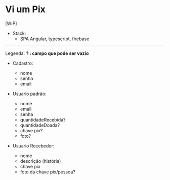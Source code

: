 # Vi um Pix
[WIP]

- Stack: 
    - SPA Angular, typescript, firebase

<hr>

Legenda:
<b>? : campo que pode ser vazio </b>

- Cadastro: 
    - nome
    - senha
    - email
    
- Usuario padrão:
    - nome
    - email
    - senha
    - quantidadeRecebida?
    - quantidadeDoada?
    - chave pix?
    - foto?

      
- Usuario Recebedor: 
    - nome 
    - descrição (história) 
    - chave pix
    - foto da chave pix/pessoa?
